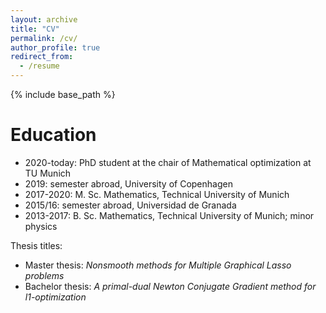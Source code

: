 ```yaml
---
layout: archive
title: "CV"
permalink: /cv/
author_profile: true
redirect_from:
  - /resume
---
```


{% include base_path %}


Education
===============


* 2020-today: PhD student at the chair of Mathematical optimization at TU Munich
* 2019: semester abroad, University of Copenhagen
* 2017-2020: M. Sc. Mathematics, Technical University of Munich
* 2015/16: semester abroad, Universidad de Granada
* 2013-2017: B. Sc. Mathematics, Technical University of Munich; minor physics

Thesis titles:

* Master thesis: *Nonsmooth methods for Multiple Graphical Lasso problems*
* Bachelor thesis: *A primal-dual Newton Conjugate Gradient method for l1-optimization*
